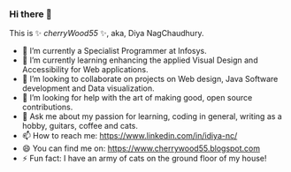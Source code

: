 ### Hi there 👋

This is ✨ _cherryWood55_ ✨, aka, Diya NagChaudhury.

- 🔭 I’m currently a Specialist Programmer at Infosys.
- 🌱 I’m currently learning enhancing the applied Visual Design and Accessibility for Web applications.
- 👯 I’m looking to collaborate on projects on Web design, Java Software development and Data visualization.
- 🤔 I’m looking for help with the art of making good, open source contributions.
- 💬 Ask me about my passion for learning, coding in general, writing as a hobby, guitars, coffee and cats.
- 📫 How to reach me: https://www.linkedin.com/in/idiya-nc/
- 😄 You can find me on: https://www.cherrywood55.blogspot.com
- ⚡ Fun fact: I have an army of cats on the ground floor of my house! 

